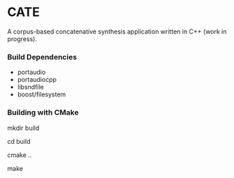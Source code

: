# CATE

A corpus-based concatenative synthesis application written in C++ (work in progress). 

### Build Dependencies
- portaudio
- portaudiocpp
- libsndfile
- boost/filesystem

### Building with CMake
mkdir build

cd build

cmake ..

make
